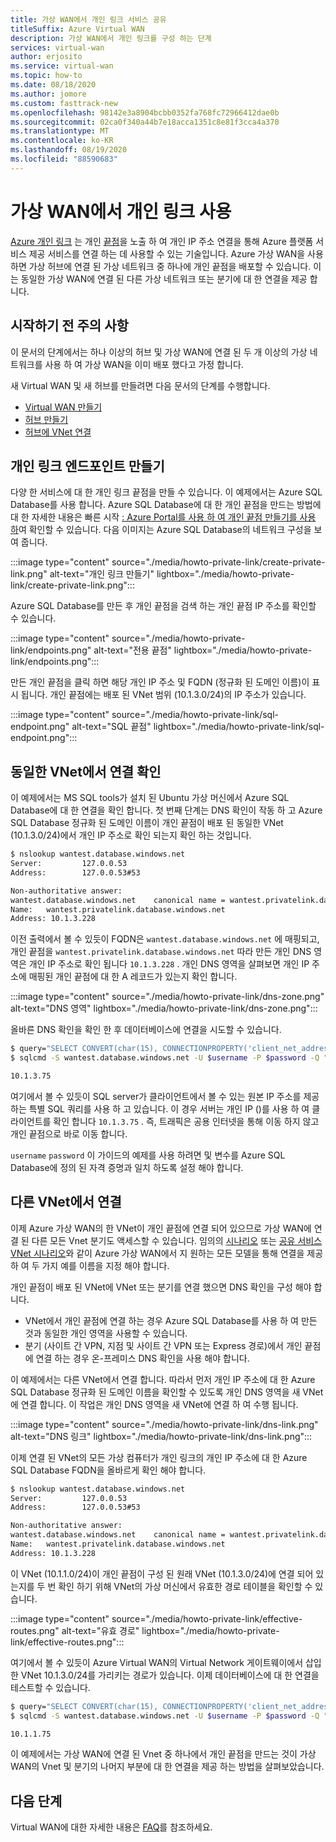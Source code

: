 ```yaml
---
title: 가상 WAN에서 개인 링크 서비스 공유
titleSuffix: Azure Virtual WAN
description: 가상 WAN에서 개인 링크를 구성 하는 단계
services: virtual-wan
author: erjosito
ms.service: virtual-wan
ms.topic: how-to
ms.date: 08/18/2020
ms.author: jomore
ms.custom: fasttrack-new
ms.openlocfilehash: 98142e3a8904bcbb0352fa768fc72966412dae0b
ms.sourcegitcommit: 02ca0f340a44b7e18acca1351c8e81f3cca4a370
ms.translationtype: MT
ms.contentlocale: ko-KR
ms.lasthandoff: 08/19/2020
ms.locfileid: "88590683"
---
```

# <a name="use-private-link-in-virtual-wan"></a>가상 WAN에서 개인 링크 사용

[Azure 개인 링크](../private-link/private-link-overview.md) 는 개인 [끝점](../private-link/private-endpoint-overview.md)을 노출 하 여 개인 IP 주소 연결을 통해 Azure 플랫폼 서비스 제공 서비스를 연결 하는 데 사용할 수 있는 기술입니다. Azure 가상 WAN을 사용 하면 가상 허브에 연결 된 가상 네트워크 중 하나에 개인 끝점을 배포할 수 있습니다. 이는 동일한 가상 WAN에 연결 된 다른 가상 네트워크 또는 분기에 대 한 연결을 제공 합니다.

## <a name="before-you-begin"></a>시작하기 전 주의 사항

이 문서의 단계에서는 하나 이상의 허브 및 가상 WAN에 연결 된 두 개 이상의 가상 네트워크를 사용 하 여 가상 WAN을 이미 배포 했다고 가정 합니다.

새 Virtual WAN 및 새 허브를 만들려면 다음 문서의 단계를 수행합니다.

* [Virtual WAN 만들기](virtual-wan-site-to-site-portal.md#openvwan)
* [허브 만들기](virtual-wan-site-to-site-portal.md#hub)
* [허브에 VNet 연결](virtual-wan-site-to-site-portal.md#hub)

## <a name="create-a-private-link-endpoint"></a><a name="endpoint"></a>개인 링크 엔드포인트 만들기

다양 한 서비스에 대 한 개인 링크 끝점을 만들 수 있습니다. 이 예제에서는 Azure SQL Database를 사용 합니다. Azure SQL Database에 대 한 개인 끝점을 만드는 방법에 대 한 자세한 내용은 빠른 시작 [: Azure Portal를 사용 하 여 개인 끝점 만들기를 사용 하](../private-link/create-private-endpoint-portal.md)여 확인할 수 있습니다. 다음 이미지는 Azure SQL Database의 네트워크 구성을 보여 줍니다.

:::image type="content" source="./media/howto-private-link/create-private-link.png" alt-text="개인 링크 만들기" lightbox="./media/howto-private-link/create-private-link.png":::

Azure SQL Database를 만든 후 개인 끝점을 검색 하는 개인 끝점 IP 주소를 확인할 수 있습니다.

:::image type="content" source="./media/howto-private-link/endpoints.png" alt-text="전용 끝점" lightbox="./media/howto-private-link/endpoints.png":::

만든 개인 끝점을 클릭 하면 해당 개인 IP 주소 및 FQDN (정규화 된 도메인 이름)이 표시 됩니다. 개인 끝점에는 배포 된 VNet 범위 (10.1.3.0/24)의 IP 주소가 있습니다.

:::image type="content" source="./media/howto-private-link/sql-endpoint.png" alt-text="SQL 끝점" lightbox="./media/howto-private-link/sql-endpoint.png":::

## <a name="verify-connectivity-from-the-same-vnet"></a><a name="connectivity"></a>동일한 VNet에서 연결 확인

이 예제에서는 MS SQL tools가 설치 된 Ubuntu 가상 머신에서 Azure SQL Database에 대 한 연결을 확인 합니다. 첫 번째 단계는 DNS 확인이 작동 하 고 Azure SQL Database 정규화 된 도메인 이름이 개인 끝점이 배포 된 동일한 VNet (10.1.3.0/24)에서 개인 IP 주소로 확인 되는지 확인 하는 것입니다.

```bash
$ nslookup wantest.database.windows.net
Server:         127.0.0.53
Address:        127.0.0.53#53

Non-authoritative answer:
wantest.database.windows.net    canonical name = wantest.privatelink.database.windows.net.
Name:   wantest.privatelink.database.windows.net
Address: 10.1.3.228
```

이전 출력에서 볼 수 있듯이 FQDN은 `wantest.database.windows.net` 에 매핑되고, 개인 끝점을 `wantest.privatelink.database.windows.net` 따라 만든 개인 DNS 영역은 개인 IP 주소로 확인 됩니다 `10.1.3.228` . 개인 DNS 영역을 살펴보면 개인 IP 주소에 매핑된 개인 끝점에 대 한 A 레코드가 있는지 확인 합니다.

:::image type="content" source="./media/howto-private-link/dns-zone.png" alt-text="DNS 영역" lightbox="./media/howto-private-link/dns-zone.png":::

올바른 DNS 확인을 확인 한 후 데이터베이스에 연결을 시도할 수 있습니다.

```bash
$ query="SELECT CONVERT(char(15), CONNECTIONPROPERTY('client_net_address'));"
$ sqlcmd -S wantest.database.windows.net -U $username -P $password -Q "$query"

10.1.3.75
```

여기에서 볼 수 있듯이 SQL server가 클라이언트에서 볼 수 있는 원본 IP 주소를 제공 하는 특별 SQL 쿼리를 사용 하 고 있습니다. 이 경우 서버는 개인 IP ()를 사용 하 여 클라이언트를 확인 합니다 `10.1.3.75` . 즉, 트래픽은 공용 인터넷을 통해 이동 하지 않고 개인 끝점으로 바로 이동 합니다.

`username` `password` 이 가이드의 예제를 사용 하려면 및 변수를 Azure SQL Database에 정의 된 자격 증명과 일치 하도록 설정 해야 합니다.

## <a name="connect-from-a-different-vnet"></a><a name="vnet"></a>다른 VNet에서 연결

이제 Azure 가상 WAN의 한 VNet이 개인 끝점에 연결 되어 있으므로 가상 WAN에 연결 된 다른 모든 Vnet 분기도 액세스할 수 있습니다. 임의의 [시나리오](scenario-any-to-any.md) 또는 [공유 서비스 VNet 시나리오](scenario-shared-services-vnet.md)와 같이 Azure 가상 WAN에서 지 원하는 모든 모델을 통해 연결을 제공 하 여 두 가지 예를 이름을 지정 해야 합니다.

개인 끝점이 배포 된 VNet에 VNet 또는 분기를 연결 했으면 DNS 확인을 구성 해야 합니다.

* VNet에서 개인 끝점에 연결 하는 경우 Azure SQL Database를 사용 하 여 만든 것과 동일한 개인 영역을 사용할 수 있습니다.
* 분기 (사이트 간 VPN, 지점 및 사이트 간 VPN 또는 Express 경로)에서 개인 끝점에 연결 하는 경우 온-프레미스 DNS 확인을 사용 해야 합니다.

이 예제에서는 다른 VNet에서 연결 합니다. 따라서 먼저 개인 IP 주소에 대 한 Azure SQL Database 정규화 된 도메인 이름을 확인할 수 있도록 개인 DNS 영역을 새 VNet에 연결 합니다. 이 작업은 개인 DNS 영역을 새 VNet에 연결 하 여 수행 됩니다.

:::image type="content" source="./media/howto-private-link/dns-link.png" alt-text="DNS 링크" lightbox="./media/howto-private-link/dns-link.png":::

이제 연결 된 VNet의 모든 가상 컴퓨터가 개인 링크의 개인 IP 주소에 대 한 Azure SQL Database FQDN을 올바르게 확인 해야 합니다.

```bash
$ nslookup wantest.database.windows.net
Server:         127.0.0.53
Address:        127.0.0.53#53

Non-authoritative answer:
wantest.database.windows.net    canonical name = wantest.privatelink.database.windows.net.
Name:   wantest.privatelink.database.windows.net
Address: 10.1.3.228
```

이 VNet (10.1.1.0/24)이 개인 끝점이 구성 된 원래 VNet (10.1.3.0/24)에 연결 되어 있는지를 두 번 확인 하기 위해 VNet의 가상 머신에서 유효한 경로 테이블을 확인할 수 있습니다.

:::image type="content" source="./media/howto-private-link/effective-routes.png" alt-text="유효 경로" lightbox="./media/howto-private-link/effective-routes.png":::

여기에서 볼 수 있듯이 Azure Virtual WAN의 Virtual Network 게이트웨이에서 삽입 한 VNet 10.1.3.0/24를 가리키는 경로가 있습니다. 이제 데이터베이스에 대 한 연결을 테스트할 수 있습니다.

```bash
$ query="SELECT CONVERT(char(15), CONNECTIONPROPERTY('client_net_address'));"
$ sqlcmd -S wantest.database.windows.net -U $username -P $password -Q "$query"

10.1.1.75
```

이 예제에서는 가상 WAN에 연결 된 Vnet 중 하나에서 개인 끝점을 만드는 것이 가상 WAN의 Vnet 및 분기의 나머지 부분에 대 한 연결을 제공 하는 방법을 살펴보았습니다.

## <a name="next-steps"></a>다음 단계

Virtual WAN에 대한 자세한 내용은 [FAQ](virtual-wan-faq.md)를 참조하세요.
